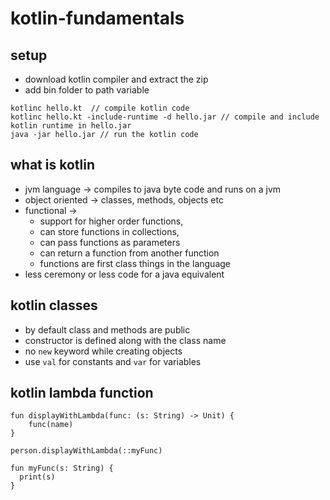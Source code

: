 # kotlin-fundamentals

## setup
- download kotlin compiler and extract the zip
- add bin folder to path variable
```
kotlinc hello.kt  // compile kotlin code
kotlinc hello.kt -include-runtime -d hello.jar // compile and include kotlin runtime in hello.jar
java -jar hello.jar // run the kotlin code
```

## what is kotlin
- jvm language -> compiles to java byte code and runs on a jvm
- object oriented -> classes, methods, objects etc
- functional -> 
  - support for higher order functions, 
  - can store functions in collections, 
  - can pass functions as parameters
  - can return a function from another function
  - functions are first class things in the language
- less ceremony or less code for a java equivalent

## kotlin classes
- by default class and methods are public
- constructor is defined along with the class name
- no `new` keyword while creating objects
- use `val` for constants and `var` for variables

## kotlin lambda function
```
fun displayWithLambda(func: (s: String) -> Unit) {
    func(name)
}

person.displayWithLambda(::myFunc)

fun myFunc(s: String) {
  print(s)
}

```

